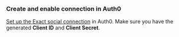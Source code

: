 ### Create and enable connection in Auth0

[Set up the Exact social connection](https://auth0.com/docs/dashboard/guides/connections/set-up-connections-social) in Auth0. Make sure you have the generated **Client ID** and **Client Secret**.
